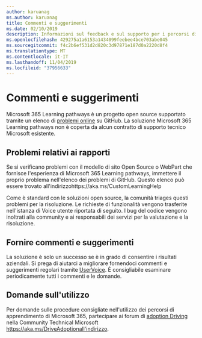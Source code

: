 ```yaml
---
author: karuanag
ms.author: karuanag
title: Commenti e suggerimenti
ms.date: 02/10/2019
description: Informazioni sul feedback e sul supporto per i percorsi di apprendimento di Microsoft 365
ms.openlocfilehash: 429275a1a6153a1434099feebee4bce703abe045
ms.sourcegitcommit: f4c2b6ef531d2d820c3d97871e187d0a2220d8f4
ms.translationtype: MT
ms.contentlocale: it-IT
ms.lasthandoff: 11/04/2019
ms.locfileid: "37956633"
---
```

# <a name="feedback-and-support"></a>Commenti e suggerimenti

Microsoft 365 Learning pathways è un progetto open source supportato tramite un elenco di [problemi online](https://aka.ms/CustomLearningHelp) su GitHub. La soluzione Microsoft 365 Learning pathways non è coperta da alcun contratto di supporto tecnico Microsoft esistente.  

## <a name="report-issues"></a>Problemi relativi ai rapporti

Se si verificano problemi con il modello di sito Open Source o WebPart che fornisce l'esperienza di Microsoft 365 Learning pathways, immettere il proprio problema nell'elenco dei problemi di GitHub.  Questo elenco può essere trovato all'indirizzohttps://aka.ms/CustomLearningHelp  

Come è standard con le soluzioni open source, la comunità triages questi problemi per la risoluzione. Le richieste di funzionalità vengono trasferite nell'istanza di Voice utente riportata di seguito. I bug del codice vengono inoltrati alla community e ai responsabili dei servizi per la valutazione e la risoluzione.  

## <a name="provide-us-feedback"></a>Fornire commenti e suggerimenti

La soluzione è solo un successo se è in grado di consentire i risultati aziendali.  Si prega di aiutarci a migliorare fornendoci commenti e suggerimenti regolari tramite [UserVoice](https://microsoftteams.uservoice.com/forums/913429-learning-solutions).  È consigliabile esaminare periodicamente tutti i commenti e le domande. 

## <a name="usage-questions"></a>Domande sull'utilizzo

Per domande sulle procedure consigliate nell'utilizzo dei percorsi di apprendimento di Microsoft 365, partecipare ai forum di [adoption Driving](https://aka.ms/DriveAdoption) nella Community Technical Microsoft https://aka.ms/DriveAdoptionall'indirizzo. 

